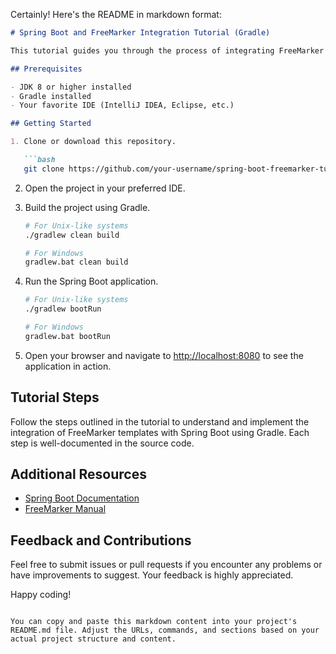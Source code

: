 
Certainly! Here's the README in markdown format:

```markdown
# Spring Boot and FreeMarker Integration Tutorial (Gradle)

This tutorial guides you through the process of integrating FreeMarker templates with a Spring Boot application using Gradle. FreeMarker is a powerful template engine that allows you to separate the presentation layer from the business logic in your Spring Boot projects.

## Prerequisites

- JDK 8 or higher installed
- Gradle installed
- Your favorite IDE (IntelliJ IDEA, Eclipse, etc.)

## Getting Started

1. Clone or download this repository.

   ```bash
   git clone https://github.com/your-username/spring-boot-freemarker-tutorial.git
   ```

2. Open the project in your preferred IDE.

3. Build the project using Gradle.

   ```bash
   # For Unix-like systems
   ./gradlew clean build

   # For Windows
   gradlew.bat clean build
   ```

4. Run the Spring Boot application.

   ```bash
   # For Unix-like systems
   ./gradlew bootRun

   # For Windows
   gradlew.bat bootRun
   ```

5. Open your browser and navigate to [http://localhost:8080](http://localhost:8080) to see the application in action.

## Tutorial Steps

Follow the steps outlined in the tutorial to understand and implement the integration of FreeMarker templates with Spring Boot using Gradle. Each step is well-documented in the source code.

## Additional Resources

- [Spring Boot Documentation](https://docs.spring.io/spring-boot/docs/current/reference/html/index.html)
- [FreeMarker Manual](https://freemarker.apache.org/docs/)

## Feedback and Contributions

Feel free to submit issues or pull requests if you encounter any problems or have improvements to suggest. Your feedback is highly appreciated.

Happy coding!
```

You can copy and paste this markdown content into your project's README.md file. Adjust the URLs, commands, and sections based on your actual project structure and content.
